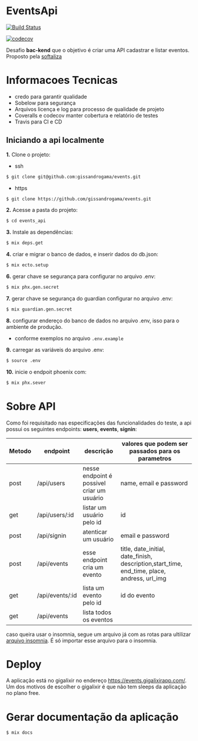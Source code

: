 # EventsApi

[![Build Status](https://www.travis-ci.com/gissandrogama/events.svg?branch=main)](https://www.travis-ci.com/gissandrogama/events)

[![codecov](https://codecov.io/gh/gissandrogama/events/branch/main/graph/badge.svg?token=Q0BTSNAXN4)](https://codecov.io/gh/gissandrogama/events)

Desafio **bac-kend** que o objetivo é criar uma API cadastrar e listar eventos. Proposto pela [softaliza](https://softaliza.com.br/)

# Informacoes Tecnicas
* credo para garantir qualidade
* Sobelow para segurança
* Arquivos licença e log para processo de qualidade de projeto
* Coveralls e codecov manter cobertura e relatório de testes
* Travis para CI e CD

## Iniciando a api localmente

**1.** Clone o projeto:

 * ssh
```sh
$ git clone git@github.com:gissandrogama/events.git
```

 * https
```sh
$ git clone https://github.com/gissandrogama/events.git
```

**2.** Acesse a pasta do projeto:

```sh
$ cd events_api
```

**3.** Instale as dependências:

```sh
$ mix deps.get
```

**4.** criar e migrar o banco de dados, e inserir dados do db.json:

```sh
$ mix ecto.setup
```

**6.** gerar chave se segurança para configurar no arquivo .env:

```sh
$ mix phx.gen.secret
```

**7.** gerar chave se segurança do guardian configurar no arquivo .env:

```sh
$ mix guardian.gen.secret
```

**8.** configurar endereço do banco de dados no arquivo .env, isso para o ambiente de produção.

- conforme exemplos no arquivo `.env.example`

**9.** carregar as variáveis do arquivo .env:

```sh
$ source .env
```

**10.** inicie o endpoit phoenix com:

```sh
$ mix phx.sever
```

# Sobre API

Como foi requisitado nas especificações das funcionalidades do teste, a api possui os seguintes endpoints: **users**, **events**, **signin**:

Metodo | endpoint   | descrição | valores que podem ser passados para os parametros
-------|--------- | ----------------------- | --------------
post | /api/users | nesse endpoint é possivel criar um usuário | name, email e password
get | /api/users/:id | listar um usuário pelo id | id
post | /api/signin | atenticar um usuário | email e password
post | /api/events | esse endpoint cria um evento | title, date_initial, date_finish, description,start_time, end_time, place, andress, url_img
get | /api/events/:id | lista um evento pelo id | id do evento
get | /api/events | lista todos os eventos |


caso queira usar o insomnia, segue um arquivo já com as rotas para ultilizar
[arquivo insomnia](./insomnia.json). É só importar esse arquivo para o insomnia.

# Deploy
A aplicação está no gigalixir no endereço <https://events.gigalixirapp.com/>. Um dos motivos de escolher o gigalixir é que não tem sleeps da aplicação no plano free.

# Gerar documentação da aplicação

```sh
$ mix docs
```
